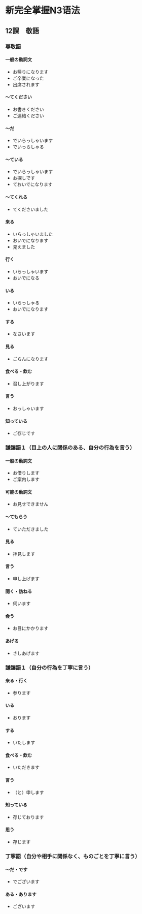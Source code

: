 # 新完全掌握N3语法

## 12課　敬語

### 尊敬語

#### 一般の動詞文
* お帰りになります
* ご卒業になった
* 出席されます

#### ～てください
* お書きください
* ご連絡ください

#### ～だ
* でいらっしゃいます
* でいっらしゃる

#### ～ている
* でいらっしゃいます
* お探しです
* ておいでになります

#### ～てくれる
* てくださいました

#### 来る
* いらっしゃいました
* おいでになります
* 見えました

#### 行く
* いらっしゃいます
* おいでになる

#### いる
* いらっしゃる
* おいでになります

#### する
* なさいます

#### 見る
* ごらんになります

#### 食べる・飲む
* 召し上がります

#### 言う
* おっしゃいます

#### 知っている
* ご存じです

### 謙譲語１（目上の人に関係のある、自分の行為を言う）

#### 一般の動詞文
* お借りします
* ご案内します

#### 可能の動詞文
* お見せできません

#### ～てもらう
* ていただきました

#### 見る
* 拝見します

#### 言う
* 申し上げます

#### 聞く・訪ねる
* 伺います

#### 会う
* お目にかかります

#### あげる
* さしあげます

### 謙譲語１（自分の行為を丁寧に言う）

#### 来る・行く
* 参ります

#### いる
* おります

#### する
* いたします

#### 食べる・飲む
* いただきます

#### 言う
* （と）申します

#### 知っている
* 存じております

#### 思う
* 存じます

### 丁寧語（自分や相手に関係なく、ものごとを丁寧に言う）

#### ～だ・です
* でございます

#### ある・あります
* ございます













